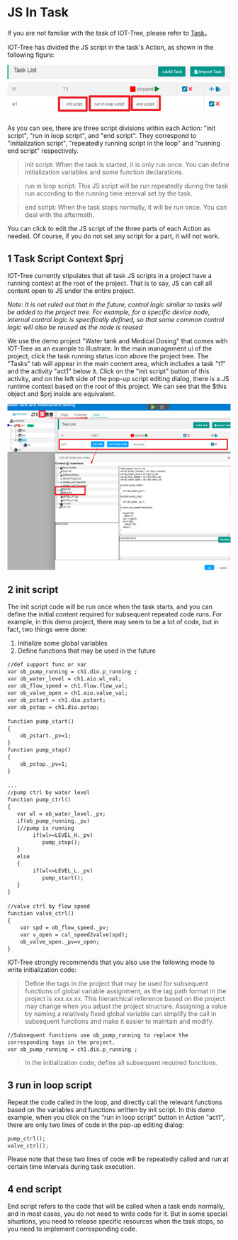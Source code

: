 JS In Task
==

If you are not familiar with the task of IOT-Tree, please refer to [Task][task]。

IOT-Tree has divided the JS script in the task's Action, as shown in the following figure:


<img src="../img/main/m023.png" />


As you can see, there are three script divisions within each Action: "init script", "run in loop script", and "end
script". They correspond to "initialization script", "repeatedly running script in the loop" and "running end script"
respectively.

> init script: When the task is started, it is only run once. You can define initialization variables and some function
> declarations.

> run in loop script: This JS script will be run repeatedly during the task run according to the running time interval
> set by the task.

> end script: When the task stops normally, it will be run once. You can deal with the aftermath.

You can click to edit the JS script of the three parts of each Action as needed. Of course, if you do not set any script
for a part, it will not work.


[task]:../main/task.md

## 1 Task Script Context $prj

IOT-Tree currently stipulates that all task JS scripts in a project have a running context at the root of the project.
That is to say, JS can call all content open to JS under the entire project.

_Note: It is not ruled out that in the future, control logic similar to tasks will be added to the project tree. For
example, for a specific device node, internal control logic is specifically defined, so that some common control logic
will also be reused as the node is reused_

We use the demo project "Water tank and Medical Dosing" that comes with IOT-Tree as an example to illustrate. In the
main management ui of the project, click the task running status icon above the project tree. The "Tasks" tab will
appear in the main content area, which includes a task "t1" and the activity "act1" below it. Click on the "init script"
button of this activity, and on the left side of the pop-up script editing dialog, there is a JS runtime context based
on the root of this project. We can see that the $this object and $prj inside are equivalent.


<img src="../img/js/j007.png" />

## 2 init script

The init script code will be run once when the task starts, and you can define the initial content required for
subsequent repeated code runs. For example, in this demo project, there may seem to be a lot of code, but in fact, two
things were done:

1) Initialize some global variables
2) Define functions that may be used in the future

```
//def support func or var
var ob_pump_running = ch1.dio.p_running ;
var ob_water_level = ch1.aio.wl_val;
var ob_flow_speed = ch1.flow.flow_val;
var ob_valve_open = ch1.aio.valve_val;
var ob_pstart = ch1.dio.pstart;
var ob_pstop = ch1.dio.pstop;

function pump_start()
{
    ob_pstart._pv=1;
}
function pump_stop()
{
    ob_pstop._pv=1;
}

...
//pump ctrl by water level
function pump_ctrl()
{
   var wl = ob_water_level._pv;
   if(ob_pump_running._pv)
   {//pump is running
        if(wl>=LEVEL_H._pv)
           pump_stop();
   }
   else
   {
        if(wl<=LEVEL_L._pv)
           pump_start();
   }
}

//valve ctrl by flow speed
function valve_ctrl()
{
    var spd = ob_flow_speed._pv;
    var v_open = cal_speed2valve(spd);
    ob_valve_open._pv=v_open;
}

```

IOT-Tree strongly recommends that you also use the following mode to write initialization code:

> Define the tags in the project that may be used for subsequent functions of global variable assignment, as the tag
> path format in the project is xxx.xx.xx. This hierarchical reference based on the project may change when you adjust the
> project structure. Assigning a value by naming a relatively fixed global variable can simplify the call in subsequent
> functions and make it easier to maintain and modify.

```
//Subsequent functions use ob_pump_running to replace the corresponding tags in the project.
var ob_pump_running = ch1.dio.p_running ;
```

> In the initialization code, define all subsequent required functions.

## 3 run in loop script

Repeat the code called in the loop, and directly call the relevant functions based on the variables and functions
written by init script. In this demo example, when you click on the "run in loop script" button in Action "act1", there
are only two lines of code in the pop-up editing dialog:

```
pump_ctrl();
valve_ctrl();
```

Please note that these two lines of code will be repeatedly called and run at certain time intervals during task
execution.

## 4 end script

End script refers to the code that will be called when a task ends normally, and in most cases, you do not need to write
code for it. But in some special situations, you need to release specific resources when the task stops, so you need to
implement corresponding code.




